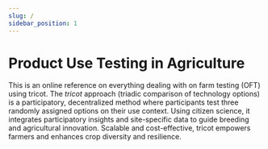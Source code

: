```yaml
---
slug: /
sidebar_position: 1
---
```


# Product Use Testing in Agriculture

This is an online reference on everything dealing with on farm testing (OFT) using tricot. The *tricot* approach (triadic comparison of technology options) is a participatory, decentralized method where participants test three randomly assigned options on their use context. Using citizen science, it integrates participatory insights and site-specific data to guide breeding and agricultural innovation. Scalable and cost-effective, tricot empowers farmers and enhances crop diversity and resilience.



